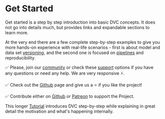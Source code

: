 # Get Started

Get started is a step by step introduction into basic DVC concepts. It does not
go into details much, but provides links and expandable sections to learn more.

At the very end there are a few complete step-by-step examples to give you more
hands-on experience with real-life scenarios - first is about model and data set
[versioning](/doc/get-started/example-versioning), and the second one is focused
on [pipelines](/doc/get-started/example-pipeline) and reproducibility.

✅ Please, join our [community](/chat) or check these [support](/support)
options if you have any questions or need any help. We are very responsive ⚡.

✅ Check out the [Github](https://github.com/iterative/dvc) page and give us a
⭐ if you like the project!

✅ Contribute either on [Github](https://github.com/iterative/dvc) or
[Patreon](https://www.patreon.com/DVCorg/overview) to support the Project.

This longer [Tutorial](/doc/tutorial) introduces DVC step-by-step while
explaining in great detail the motivation and what's happening internally.
